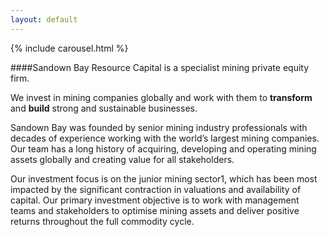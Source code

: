 ```yaml
---
layout: default
---
```


{% include carousel.html %}

####Sandown Bay Resource Capital is a specialist mining private equity firm. 

We invest in mining companies globally and work with them to <strong>transform</strong> and <strong>build</strong> strong and sustainable businesses.

Sandown Bay was founded by senior mining industry professionals with decades of experience working with 
the world’s largest mining companies. Our team has a long history of acquiring, developing and operating 
mining assets globally and creating value for all stakeholders. 

Our investment focus is on the junior mining sector1, which has been most impacted by the significant 
contraction in valuations and availability of capital. Our primary investment objective is to work with 
management teams and stakeholders to optimise mining assets and deliver positive returns throughout the 
full commodity cycle.
